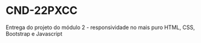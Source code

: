 # CND-22PXCC
Entrega do projeto do módulo 2 - responsividade no mais puro HTML, CSS, Bootstrap e Javascript
